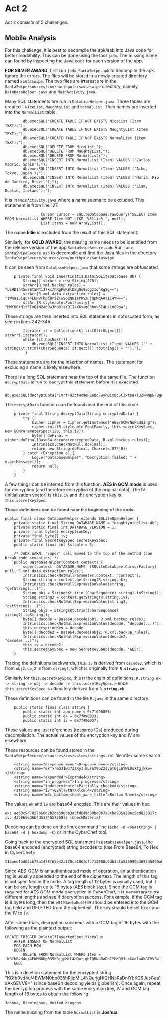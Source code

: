 # Act 2

Act 2 consists of 5 challenges.

## Mobile Analysis

For this challenge, it is best to decompile the apk/aab into Java code for better readability. This can be done using the tool `jadx`. The missing name can found by inspecting the Java code for each version of the app.

**FOR SILVER AWARD**, first run `jadx SantaSwipe.apk` to decompile the apk. Ignore the errors. The files will be stored in a newly created directory named `SantaSwipe`. The two files are interest are in the `SantaSwipe/sources/com/northpole/santaswipe` directory, namely `DatabaseHelper.java` and `MainActivity.java`.

Many SQL statements are run in `DatabaseHelper.java`. Three tables are created - `NiceList`, `NaughtyList` and `NormalList`. Then names are inserted into the `NormalList` table.

```
        db.execSQL("CREATE TABLE IF NOT EXISTS NiceList (Item TEXT);");
        db.execSQL("CREATE TABLE IF NOT EXISTS NaughtyList (Item TEXT);");
        db.execSQL("CREATE TABLE IF NOT EXISTS NormalList (Item TEXT);");
        db.execSQL("DELETE FROM NiceList;");
        db.execSQL("DELETE FROM NaughtyList;");
        db.execSQL("DELETE FROM NormalList;");
        db.execSQL("INSERT INTO NormalList (Item) VALUES ('Carlos, Madrid, Spain');");
        db.execSQL("INSERT INTO NormalList (Item) VALUES ('Aiko, Tokyo, Japan');");
        db.execSQL("INSERT INTO NormalList (Item) VALUES ('Maria, Rio de Janeiro, Brazil');");
        db.execSQL("INSERT INTO NormalList (Item) VALUES ('Liam, Dublin, Ireland');");

```

It is in `MainActivity.java` where a name seems to be excluded. This statement is from line 127. 

```
                Cursor cursor = sQLiteDatabase.rawQuery("SELECT Item FROM NormalList WHERE Item NOT LIKE '%Ellie%'", null);
                List items = new ArrayList();

```

The name **Ellie** is excluded from the result of this SQL statement.

Similarly, for **GOLD AWARD**, the missing name needs to be identified from the release version of the app `SantaSwipeSecure.aab`. Run `jadx SantaSwipeSecure.aab` to decompile and find the Java files in the directory `SantaSwipeSecure/sources/com/northpole/santaswipe`.

It can be seen from `DatabaseHelper.java` that some strings are obfuscated.

```
    private final void insertInitialData(SQLiteDatabase db) {
        String[] strArr = new String[270];
        strArr[R.xml.backup_rules] = "L2HD1a45w7EtSN41J7kx/hRgPwR8lDBg9qUicgz1qhRgSg==";
        strArr[R.xml.data_extraction_rules] = "IWna1u1qu/4LUNVrbpd8riZ+w9oZNN1sPRS2ujQpMqAAt114Yw==";
        strArr[R.styleable.FontFamily] = "MWfO0+M1t5IvQtN2ad9w3hp81sYQIIaX6veq03bnk6I4H/1n89gW";
```

These strings are then inserted into SQL statements in obfuscated form, as seen in lines 342-345.

```
        Iterator it = CollectionsKt.listOf((Object[]) strArr).iterator();
        while (it.hasNext()) {
            db.execSQL("INSERT INTO NormalList (Item) VALUES ('" + StringsKt.trim((CharSequence) it.next()).toString() + "');");
         }
```

These statements are for the insertion of names. The statement for excluding a name is likely elsewhere.

There is a long SQL statement near the top of the same file. The function `decryptData` is run to decrypt this statement before it is executed.

```
        db.execSQL(decryptData("IVrt+9Zct4oUePZeQqFwyhBix8cSCIxtsa+lJZkMNpNFBgoHeJlwp73l2oyEh1Y6AfqnfH7gcU9Yfov6u70cUA2/OwcxVt7Ubdn0UD2kImNsclEQ9M8PpnevBX3mXlW2QnH8+Q+SC7JaMUc9CIvxB2HYQG2JujQf6skpVaPAKGxfLqDj+2UyTAVLoeUlQjc18swZVtTQO7Zwe6sTCYlrw7GpFXCAuI6Ex29gfeVIeB7pK7M4kZGy3OIaFxfTdevCoTMwkoPvJuRupA6ybp36vmLLMXaAWsrDHRUbKfE6UKvGoC9d5vqmKeIO9elASuagxjBJ"));
```

The `decryptData` function can be found near the end of this code.

```
    private final String decryptData(String encryptedData) {
        try {
            Cipher cipher = Cipher.getInstance("AES/GCM/NoPadding");
            cipher.init(R.styleable.FontFamily, this.secretKeySpec, new GCMParameterSpec(128, this.iv));
            byte[] doFinal = cipher.doFinal(Base64.decode(encryptedData, R.xml.backup_rules));
            Intrinsics.checkNotNull(doFinal);
            return new String(doFinal, Charsets.UTF_8);
        } catch (Exception e) {
            Log.e("DatabaseHelper", "Decryption failed: " + e.getMessage());
            return null;
        }
    }
```

A few things can be inferred from this function. **AES in GCM mode** is used for decryption (and therefore encryption of the original data). The IV (initialization vector) is `this.iv` and the encryption key is `this.secretKeySpec`.

These definitions can be found near the beginning of the code.

```
public final class DatabaseHelper extends SQLiteOpenHelper {
    private static final String DATABASE_NAME = "naughtynicelist.db";
    private static final int DATABASE_VERSION = 1;
    private final byte[] encryptionKey;
    private final byte[] iv;
    private final SecretKeySpec secretKeySpec;
    public static final int $stable = 8;

    /* JADX WARN: 'super' call moved to the top of the method (can break code semantics) */
    public DatabaseHelper(Context context) {
        super(context, DATABASE_NAME, (SQLiteDatabase.CursorFactory) null, R.xml.data_extraction_rules);
        Intrinsics.checkNotNullParameter(context, "context");
        String string = context.getString(R.string.ek);
        Intrinsics.checkNotNullExpressionValue(string, "getString(...)");
        String obj = StringsKt.trim((CharSequence) string).toString();
        String string2 = context.getString(R.string.iv);
        Intrinsics.checkNotNullExpressionValue(string2, "getString(...)");
        String obj2 = StringsKt.trim((CharSequence) string2).toString();
        byte[] decode = Base64.decode(obj, R.xml.backup_rules);
        Intrinsics.checkNotNullExpressionValue(decode, "decode(...)");
        this.encryptionKey = decode;
        byte[] decode2 = Base64.decode(obj2, R.xml.backup_rules);
        Intrinsics.checkNotNullExpressionValue(decode2, "decode(...)");
        this.iv = decode2;
        this.secretKeySpec = new SecretKeySpec(decode, "AES");
    }
```

Tracing the definitions backwards, `this.iv` is derived from `decode2`, which is from `obj2`. `obj2` is from `string2`, which is originally from **`R.string.iv`**.

Similarly for `this.secretKeySpec`, this is the chain of definitions: `R.string.ek -> string -> obj -> decode -> this.secretKeySpec`. Hence `this.secretKeySpec` is ultimately derived from **`R.string.ek`**.

These definitions can be found in the file `R.java` in the same directory.

```
    public static final class string {
        public static int app_name = 0x7f090001;
        public static int ek = 0x7f090033;
        public static int iv = 0x7f090037;
```

These values are just references (resource IDs) produced during decompilation. The actual values of the encryption key and IV are elsewhere.

These resources can be found stored in the `SantaSwipeSecure/resources/res/values/strings.xml` file after some search.

```
    <string name="dropdown_menu">Dropdown menu</string>
    <string name="ek">rmDJ1wJ7ZtKy3lkLs6X9bZ2Jvpt6jL6YWiDsXtgjkXw=</string>
    <string name="expanded">Expanded</string>
    <string name="in_progress">In progress</string>
    <string name="indeterminate">Partially checked</string>
    <string name="iv">Q2hlY2tNYXRlcml4</string>
    <string name="m3c_bottom_sheet_pane_title">Bottom Sheet</string>
```

The values `ek` and `iv` are base64 encoded. This are their values in hex:

```
ek: ae60c9d7027b66d2b2de590bb3a5fd6d9d89be9b7a8cbe985a20ec5ed823917c
iv: 436865636b4d617465726978 (CheckMaterix)
```

Decoding can be done on the linux command line (`echo -n <b64string> | base64 -d | hexdump -C`) or in the CyberChef tool. 

Going back to the encrypted SQL statement in `DatabaseHelper.java`, the base64 encoded (encrypted) string decodes to (use From Base64, To Hex in CyberChef):

```
215aedfbd65cb78a1478f65e42a170ca1062c7c712088c6db1afa525990c369345060a07789970a7bde5da8c8487563a01faa77c7ee0714f587e8bfabbbd1c500dbf3b073156ded46dd9f4503da422636c725110f4cf0fa677af057de65e55b64271fcf90f920bb25a31473d088bf10761d8406d89ba341feac92955a3c0286c5f2ea0e3fb65324c054ba1e525423735f2cc1956d4d03bb6707bab1309896bc3b1a9157080b88e84c76f607de548781ee92bb3389191b2dce21a1717d375ebc2a133309283ef26e46ea40eb26e9dfabe62cb3176805acac31d151b29f13a50abc6a02f5de6faa629e20ef5e9404ae6a0c63049
```

Since AES-GCM is an authenticated mode of operation, an authentication tag is usually appended to the end of the ciphertext. The length of this tag is not specified in the code. A tag length of 12 bytes is usually used, but it can be any length up to 16 bytes (AES block size). Since the GCM tag is required for AES GCM mode decryption in CyberChef, it is necessary to try different lengths and see if decryption success. For example, if the GCM tag is 8 bytes long, then the `e9404ae6a0c63049` should be entered into the GCM tag field and DELETED from the ciphertext. The key should be set to `ek` and the IV to `iv`.

After some trials, decryption succeeds with a GCM tag of 16 bytes with the following as the plaintext output:

```
CREATE TRIGGER DeleteIfInsertedSpecificValue
    AFTER INSERT ON NormalList
    FOR EACH ROW
    BEGIN
        DELETE FROM NormalList WHERE Item = 'KGfb0vd4u/4EWMN0bp035hRjjpMiL4NQurjgHIQHNaRaDnIYbKQ9JusGaa1aAkGEVV8=';
    END;
```

This is a deletion statement for the encrypted string "KGfb0vd4u/4EWMN0bp035hRjjpMiL4NQurjgHIQHNaRaDnIYbKQ9JusGaa1aAkGEVV8=" (since base64 decoding yields gibberish). Once again, repeat the decryption process with the same encryption key, IV and GCM tag length of 16 bytes to obtain the following:

```
Joshua, Birmingham, United Kingdom
```

The name missing from the table `NormalList` is **Joshua**.

